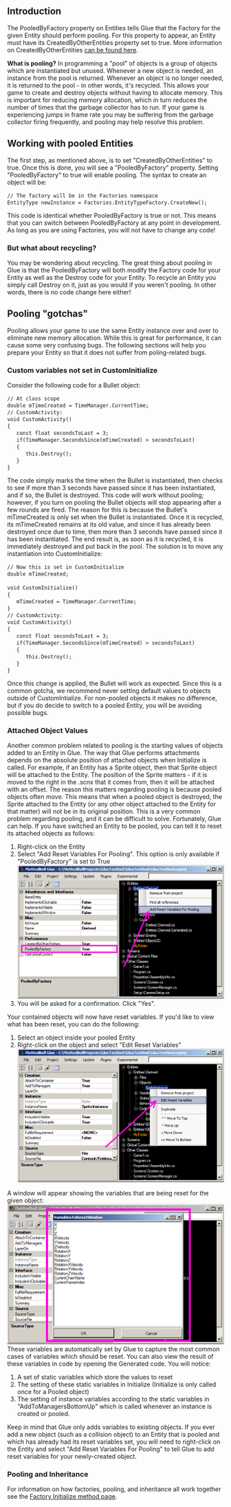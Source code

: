 ## Introduction

The PooledByFactory property on Entities tells Glue that the Factory for the given Entity should perform pooling. For this property to appear, an Entity must have its CreatedByOtherEntities property set to true. More information on CreatedByOtherEntities [can be found here](/frb/docs/index.php?title=Glue:Tutorials:Entities_Created_by_Other_Entities "Glue:Tutorials:Entities Created by Other Entities").

**What is pooling?** In programming a "pool" of objects is a group of objects which are instantiated but unused. Whenever a new object is needed, an instance from the pool is returned. Whenever an object is no longer needed, it is returned to the pool - in other words, it's recycled. This allows your game to create and destroy objects without having to allocate memory. This is important for reducing memory allocation, which in turn reduces the number of times that the garbage collector has to run. If your game is experiencing jumps in frame rate you may be suffering from the garbage collector firing frequently, and pooling may help resolve this problem.

## Working with pooled Entities

The first step, as mentioned above, is to set "CreatedByOtherEntities" to true. Once this is done, you will see a "PooledByFactory" property. Setting "PooledByFactory" to true will enable pooling. The syntax to create an object will be:

    // The factory will be in the Factories namespace
    EntityType newInstance = Factories.EntityTypeFactory.CreateNew();

This code is identical whether PooledByFactory is true or not. This means that you can switch between PooledByFactory at any point in development. As long as you are using Factories, you will not have to change any code!

### But what about recycling?

You may be wondering about recycling. The great thing about pooling in Glue is that the PooledByFactory will both modify the Factory code for your Entity as well as the Destroy code for your Entity. To recycle an Entity you simply call Destroy on it, just as you would if you weren't pooling. In other words, there is no code change here either!

## Pooling "gotchas"

Pooling allows your game to use the same Entity instance over and over to eliminate new memory allocation. While this is great for performance, it can cause some very confusing bugs. The following sections will help you prepare your Entity so that it does not suffer from poling-related bugs.

### Custom variables not set in CustomInitialize

Consider the following code for a Bullet object:

    // At class scope
    double mTimeCreated = TimeManager.CurrentTime;
    // CustomActivity:
    void CustomActivity()
    {
       const float secondsToLast = 3;
       if(TimeManager.SecondsSince(mTimeCreated) > secondsToLast)
       {
          this.Destroy();
       }
    }

The code simply marks the time when the Bullet is instantiated, then checks to see if more than 3 seconds have passed since it has been instantiated, and if so, the Bullet is destroyed. This code will work without pooling; however, if you turn on pooling the Bullet objects will stop appearing after a few rounds are fired. The reason for this is because the Bullet's mTimeCreated is only set when the Bullet is instantiated. Once it is recycled, its mTimeCreated remains at its old value, and since it has already been destroyed once due to time, then more than 3 seconds have passed since it has been instantiated. The end result is, as soon as it is recycled, it is immediately destroyed and put back in the pool. The solution is to move any instantiation into CustomInitialize:

    // Now this is set in CustomInitialize
    double mTimeCreated;

    void CustomInitialize()
    {
       mTimeCreated = TimeManager.CurrentTime;
    } 
    // CustomActivity:
    void CustomActivity()
    {
       const float secondsToLast = 3;
       if(TimeManager.SecondsSince(mTimeCreated) > secondsToLast)
       {
          this.Destroy();
       }
    }

Once this change is applied, the Bullet will work as expected. Since this is a common gotcha, we recommend never setting default values to objects outside of CustomIntialize. For non-pooled objects it makes no difference, but if you do decide to switch to a pooled Entity, you will be avoiding possible bugs.

### Attached Object Values

Another common problem related to pooling is the starting values of objects added to an Entity in Glue. The way that Glue performs attachments depends on the absolute position of attached objects when Initialize is called. For example, if an Entity has a Sprite object, then that Sprite object will be attached to the Entity. The position of the Sprite matters - if it is moved to the right in the .scnx that it comes from, then it will be attached with an offset. The reason this matters regarding pooling is because pooled objects often move. This means that when a pooled object is destroyed, the Sprite attached to the Entity (or any other object attached to the Entity for that matter) will not be in its original position. This is a very common problem regarding pooling, and it can be difficult to solve. Fortunately, Glue can help. If you have switched an Entity to be pooled, you can tell it to reset its attached objects as follows:

1.  Right-click on the Entity
2.  Select "Add Reset Variables For Pooling". This option is only available if "PooledByFactory" is set to True![AddResetVariablesForPooling.png](/media/migrated_media-AddResetVariablesForPooling.png)
3.  You will be asked for a confirmation. Click "Yes".

Your contained objects will now have reset variables. If you'd like to view what has been reset, you can do the following:

1.  Select an object inside your pooled Entity
2.  Right-click on the object and select "Edit Reset Variables"![EditResetVariables.png](/media/migrated_media-EditResetVariables.png)

A window will appear showing the variables that are being reset for the given object:![EditResetVariablesWindow.png](/media/migrated_media-EditResetVariablesWindow.png) These variables are automatically set by Glue to capture the most common cases of variables which should be reset. You can also view the result of these variables in code by opening the Generated code. You will notice:

1.  A set of static variables which store the values to reset
2.  The setting of these static variables in Initialize (Initialize is only called once for a Pooled object)
3.  The setting of instance variables according to the static variables in "AddToManagersBottomUp" which is called whenever an instance is created or pooled.

Keep in mind that Glue only adds variables to existing objects. If you ever add a new object (such as a collision object) to an Entity that is pooled and which has already had its reset variables set, you will need to right-click on the Entity and select "Add Reset Variables For Pooling" to tell Glue to add reset variables for your newly-created object.

### Pooling and Inheritance

For information on how factories, pooling, and inheritance all work together see the [Factory Initialize method page](/frb/docs/index.php?title=Glue:Reference:Factory:Initialize "Glue:Reference:Factory:Initialize").
